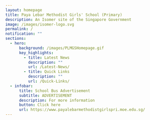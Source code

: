 ```yaml
---
layout: homepage
title: Paya Lebar Methodist Girls' School (Primary)
description: An Isomer site of the Singapore Government
image: /images/isomer-logo.svg
permalink: /
notification: ""
sections:
  - hero:
      background: /images/PLMGSHomepage.gif
      key_highlights:
        - title: Latest News
          description: ""
          url: /Latest-News/
        - title: Quick Links
          description: ""
          url: /Quick-Links/
  - infobar:
      title: School Bus Advertisement
      subtitle: ADVERTISEMENT
      description: For more information
      button: Click here
      url: https://www.payalebarmethodistgirlspri.moe.edu.sg/
---
```

